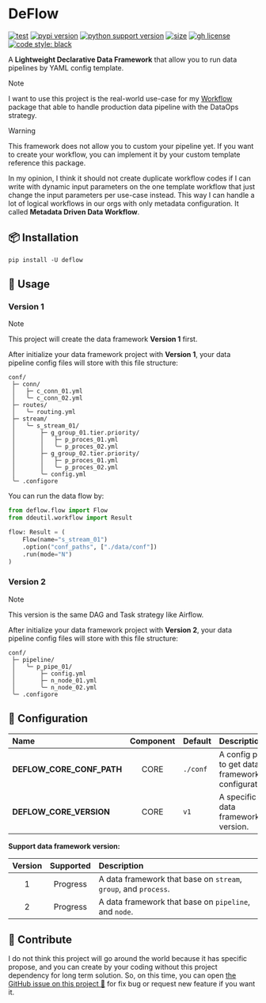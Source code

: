# DeFlow

[![test](https://github.com/ddeutils/deflow/actions/workflows/tests.yml/badge.svg?branch=main)](https://github.com/ddeutils/deflow/actions/workflows/tests.yml)
[![pypi version](https://img.shields.io/pypi/v/deflow)](https://pypi.org/project/deflow/)
[![python support version](https://img.shields.io/pypi/pyversions/deflow)](https://pypi.org/project/deflow/)
[![size](https://img.shields.io/github/languages/code-size/ddeutils/deflow)](https://github.com/ddeutils/deflow)
[![gh license](https://img.shields.io/github/license/ddeutils/deflow)](https://github.com/ddeutils/deflow/blob/main/LICENSE)
[![code style: black](https://img.shields.io/badge/code%20style-black-000000.svg)](https://github.com/psf/black)

A **Lightweight Declarative Data Framework** that allow you to run data pipelines
by YAML config template.

> [!NOTE]
> I want to use this project is the real-world use-case for my [Workflow](https://github.com/ddeutils/ddeutil-workflow)
> package that able to handle production data pipeline with the DataOps strategy.

> [!WARNING]
> This framework does not allow you to custom your pipeline yet. If you want to
> create your workflow, you can implement it by your custom template reference this
> package.

In my opinion, I think it should not create duplicate workflow codes if I can
write with dynamic input parameters on the one template workflow that just change
the input parameters per use-case instead.
This way I can handle a lot of logical workflows in our orgs with only metadata
configuration. It called **Metadata Driven Data Workflow**.

## 📦 Installation

```shell
pip install -U deflow
```

## :dart: Usage

### Version 1

> [!NOTE]
> This project will create the data framework **Version 1** first.

After initialize your data framework project with **Version 1**, your data pipeline
config files will store with this file structure:

```text
conf/
 ├─ conn/
 │   ├─ c_conn_01.yml
 │   ╰─ c_conn_02.yml
 ├─ routes/
 │   ╰─ routing.yml
 ├─ stream/
 │   ╰─ s_stream_01/
 │       ├─ g_group_01.tier.priority/
 │       │   ├─ p_proces_01.yml
 │       │   ╰─ p_proces_02.yml
 │       ├─ g_group_02.tier.priority/
 │       │   ├─ p_proces_01.yml
 │       │   ╰─ p_proces_02.yml
 │       ╰─ config.yml
 ╰─ .configore
```

You can run the data flow by:

```python
from deflow.flow import Flow
from ddeutil.workflow import Result

flow: Result = (
    Flow(name="s_stream_01")
    .option("conf_paths", ["./data/conf"])
    .run(mode="N")
)
```

### Version 2

> [!NOTE]
> This version is the same DAG and Task strategy like Airflow.

After initialize your data framework project with **Version 2**, your data pipeline
config files will store with this file structure:

```text
conf/
 ├─ pipeline/
 │   ╰─ p_pipe_01/
 │       ├─ config.yml
 │       ├─ n_node_01.yml
 │       ╰─ n_node_02.yml
 ╰─ .configore
```

## :cookie: Configuration

| Name                      | Component | Default  | Description                                        |
|:--------------------------|:---------:|:---------|:---------------------------------------------------|
| **DEFLOW_CORE_CONF_PATH** |   CORE    | `./conf` | A config path to get data framework configuration. |
| **DEFLOW_CORE_VERSION**   |   CORE    | `v1`     | A specific data framework version.                 |

**Support data framework version:**

| Version | Supported | Description                                                     |
|:-------:|:---------:|:----------------------------------------------------------------|
|    1    | Progress  | A data framework that base on `stream`, `group`, and `process`. |
|    2    | Progress  | A data framework that base on `pipeline`, and `node`.           |

## 💬 Contribute

I do not think this project will go around the world because it has specific propose,
and you can create by your coding without this project dependency for long term
solution. So, on this time, you can open [the GitHub issue on this project 🙌](https://github.com/ddeutils/fastflow/issues)
for fix bug or request new feature if you want it.
